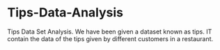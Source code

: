 # Tips-Data-Analysis
Tips Data Set Analysis. We have been given a dataset known as tips. IT contain the data of the tips given by different customers in a restaurant.
